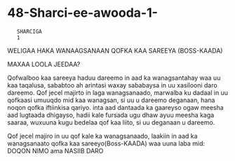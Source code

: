 # 48-Sharci-ee-awooda-1-

       SHARCIGA
       1

WELIGAA HAKA WANAAGSANAAN QOFKA KAA SAREEYA (BOSS-KAADA)


MAXAA LOOLA JEEDAA?

Qofwalboo kaa sareeya haduu dareemo in aad ka wanagsantahay waa uu kaa taqalusa, sababtoo ah arintasi waxay sababaysa in uu 
xasilooni daro dareemo. Qof jecel majirto in laga wanagsanaado, marwalba ku dadaal in uu qofkaasi umuuqdo mid kaa wanagsan, 
si uu u dareemo deganaan, hana noqon qofka iftiinkisa qariyo. inta aad dantaada ka gaareyso ogaw meesha aad lugtaada dhigayso,
hadii kale fursada ugu dhaw ayuu meesha kaga saaraa, wuxuuna kugu bedelaa qof kaa liito, si uu deganaan u dareemo.

Qof jecel majiro in uu qof kale ka wanagsanaado, laakiin in aad ka wanagsanaato qofka kaa sareeyo(Boss-KAADA) waa uuna
laba mid: DOQON NIMO ama NASIIB DARO
